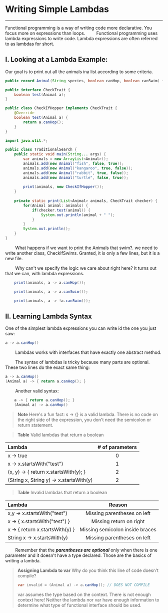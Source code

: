 # Writing Simple Lambdas
------------------------
Functional programming is a way of writing code more declarative. You focus more on expressions than loops.
&emsp;&emsp;
Functional programming uses lambda expressions to write code. Lambda expressions are often referred to as lambdas 
for short.

## I. Looking at a Lambda Example:
Our goal is to print out all the animals ina list according to some criteria.
```java
public record Animal(String species, boolean canHop, boolean canSwim) {}
```

```java
public interface CheckTrait {
    boolean test(Animal a);
}
```

```java
public class CheckIfHopper implements CheckTrait {
    @Override
    boolean test(Animal a) {
        return a.canHop();
    }
}
```

```java
import java.util.*;

public class TraditionalSearch {
    public static void main(String... args) {
        var animals = new ArrayList<Animal>();
        animals.add(new Animal("fish", false, true));
        animals.add(new Animal("kangaroo", true, false));
        animals.add(new Animal("rabbit", true, false));
        animals.add(new Animal("turtle", false, true));
        
        print(animals, new CheckIfHopper());
    }
    
    private static print(List<Animal> animals, CheckTrait checker) {
        for(Animal animal: animals) {
            if(checker.test(animal)) {
                System.out.println(animal + " ");
            }
        }
        System.out.println();
    }
}
```

&emsp;&emsp;
What happens if we want to print the Animals that swim?. we need to write another class, CheckIfSwims. Granted, it is 
only a few lines, but it is a new file.

&emsp;&emsp;
Why can't we specify the logic we care about right here? It turns out that we can, with lambda expressions.
```java
    print(animals, a -> a.canHop());
```

```java
    print(animals, a -> a.canSwim());
```

```java
    print(animals, a -> !a.canSwim());
```

## II. Learning Lambda Syntax
One of the simplest lambda expressions you can write id the one you just saw:
```java
a -> a.canHop()
```

&emsp;&emsp;
Lambdas works with interfaces that have exactly one abstract method.

&emsp;&emsp;
The syntax of lambdas is tricky because many parts are optional. These two lines do the exact same thing:
```java
a -> a.canHop()
(Animal a) -> { return a.canHop(); }
```
&emsp;&emsp;
Another valid syntax:
```java
    a -> { return a.canHop(); }
    (Animal a) -> a.canHop()
```

> __Note__
> Here's a fun fact: s -> {} is a valid lambda. There is no code on the right side of the expression, you don't need 
> the semicolon or return statement.

> __Table__ Valid lambdas that return a boolean
>
| Lambda                                  | # of parameters  |
| :---------------------------------------| :---------------:|
| x -> true                               |   0              |
| x -> x.startsWith("test")               |   1              |
| (x, y) -> { return x.startsWith(y); }   |   2              |
| (String x, String y) -> x.startsWith(y) |   2              |

> __Table__ Invalid lambdas that return a boolean
>
| Lambda                          |             Reason              |
|:--------------------------------|:-------------------------------:|
| x,y -> x.startsWith("test")     |   Missing parentheses on left   |
| x -> { x.startsWith("test") }   |     Missing return on right     |
| x -> { return x.startsWith(y) } | Missing semicolon inside braces |
| String x -> x.startsWith(y)     |   Missing parentheses on left   |

&emsp;&emsp;
Remember that the ___parentheses are optional___ only when there is one parameter  and it doesn't have a type declared. 
Those are the basics of writing a lambda.

> __Assigning Lambda to var__
> Why do you think this line of code doesn't compile?
> ```java
> var invalid = (Animal a) -> a.canHop(); // DOES NOT COMPILE
> ```
> var assumes the type based on the context. There is not enough context here! Neither the lambda nor var have 
> enough information to determine what type of functional interface should be used.
